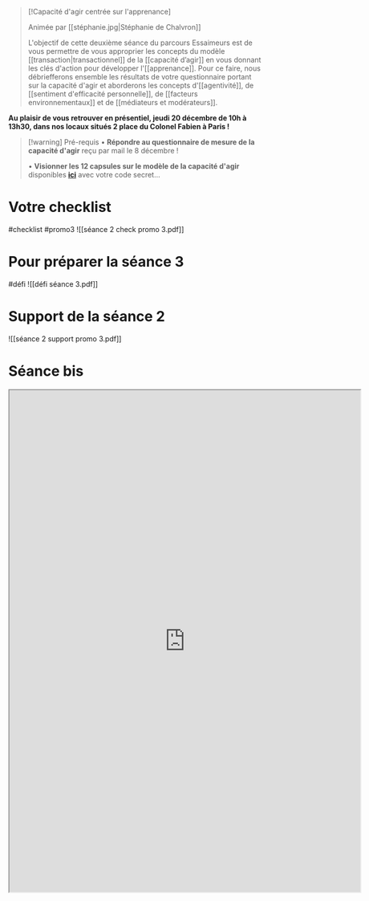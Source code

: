 >[!Capacité d'agir centrée sur l'apprenance]
>
>Animée par [[stéphanie.jpg|Stéphanie de Chalvron]] 
>
>L'objectif de cette deuxième séance du parcours Essaimeurs est de vous permettre de vous approprier les concepts du modèle [[transaction|transactionnel]] de la [[capacité d’agir]] en vous donnant les clés d'action pour développer l'[[apprenance]]. Pour ce faire, nous débriefferons ensemble les résultats de votre questionnaire portant sur la capacité d'agir et aborderons les concepts d'[[agentivité]], de [[sentiment d'efficacité personnelle]], de [[facteurs environnementaux]] et de [[médiateurs et modérateurs]]. 
>
**Au plaisir de vous retrouver en présentiel, jeudi 20 décembre de 10h à 13h30, dans nos locaux situés 2 place du Colonel Fabien à Paris !** 

>[!warning] Pré-requis
>• **Répondre au questionnaire de mesure de la capacité d'agir** reçu par mail le 8 décembre !
>
>• **Visionner les 12 capsules sur le modèle de la capacité d'agir** disponibles **[ici](https://vimeo.com/showcase/capacitedagir)** avec votre code secret…

# Votre checklist
#checklist #promo3
![[séance 2 check promo 3.pdf]]

# Pour préparer la séance 3
#défi 
![[défi séance 3.pdf]]
# Support de la séance 2

![[séance 2 support promo 3.pdf]]

# Séance bis

<iframe src="https://drive.google.com/file/d/1ZqKCUgG-jjBGsu3aP6GHFOpximCubnb0/view" width="700" height="1000" allow="autoplay"></iframe>

